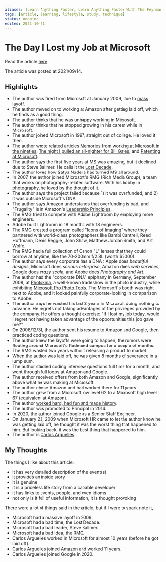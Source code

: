 ```yaml
---
aliases: [Learn Anything Faster, Learn Anything Faster With The Feynman Technique]
tags: [article, learning, lifestyle, study, technique]
status: ongoing
edited: 2021-10-21
---
```


# The Day I Lost my Job at Microsoft
Read the article [here](https://medium.com/nerd-for-tech/the-day-i-lost-my-job-at-microsoft-anatomy-of-stasis-f0e2cd653e3a).

The article was posted at 2021/09/14.

## Highlights
- The author was fired from Microsoft at January 2009, due to [mass layoff](https://techcrunch.com/2009/01/22/sad-day-for-microsoft-5000-laid-off-earnings-and-revenues-down/).
- The author moved on to working at Amazon after getting laid off, which he finds as a good thing.
- The author thinks that he was unhappy working in Microsoft.
- The author thinks that he stopped growing in his career while in Microsoft.
- The author joined Microsoft in 1997, straight out of college. He loved it then.
- The author wrote related articles [Memories from working at Microsoft in the nineties](https://link.medium.com/DFtR2QNELgb), [The night I pulled an all-nighter for Bill Gates](https://link.medium.com/4CAMIrvF8gb), and [Patenting at Microsoft](https://link.medium.com/SeNroHB5Wgb).
- The author says the first five years at MS was amazing, but it declined due to Steve Ballmer. He calls it the [Lost Decade](https://www.vanityfair.com/news/business/2012/08/microsoft-lost-mojo-steve-ballmer).
- The author loves how Satya Nadella has turned MS all around.
- In 2007, the author joined Microsoft's RMG (Rich Media Group), a team that works on photography-related software. With his hobby in photography, he loved by the thought of it.
- The author says the project failed because 1) it was overfunded, and 2) it was outside Microsoft's DNA
- The author says Amazon understands that overfunding is bad, and "Frugality" is in Amazon's [Leadership Principles](https://www.amazon.jobs/en/principles).
- The RMG tried to compete with Adobe Lightroom by employing more engineers.
- Adobe built Lightroom in 18 months with 18 engineers.
- The RMG created a program called "[Icons of Imaging](https://news.microsoft.com/2006/06/29/microsoft-launches-icons-of-imaging-program-at-first-microsoft-pro-photo-summit-recognizing-present-and-future-leaders-in-photography-and-digital-imaging/)" where they partnered with world-class photographers like Bambi Cantrell, Reed Hoffmann, Denis Reggie, John Shaw, Matthew Jordan Smith, and Art Wolfe.
- The RMG had a full collection of Canon "L" lenses that they could borrow at anytime, like the 70-200mm f/2.8L (worth $2000).
- The author says every corporate has a DNA : Apple does _beautiful designs_, Microsoft does _serious enterprise_, Amazon does _web services_, Google does _crazy scale_, and Adobe does _Photography and Art_.
- The author had the "corporate DNA" epiphany in Germany, September 2008, at [Photokina](https://www.photokina.com/), a well-known tradeshow in the photo industry, while exhibiting [Microsoft Pro Photo Tools](https://blogs.windows.com/windowsexperience/2008/09/19/microsoft-pro-photo-tools-2-released). The Microsoft's booth was right next to Adobe, and it looked painfully corporate-looking in comparison to Adobe.
- The author says he wasted his last 2 years in Microsoft doing nothing to advance. He regrets not taking advantages of the privileges provided by the company. He offers a thought exercise: "if I lost my job today, would I regret not having taken advantage of the opportunities this job gave me?"
- On 2008/12/31, the author sent his resume to Amazon and Google, then practiced coding questions.
- The author knew the layoffs were going to happen; the rumors were floating around Microsoft's Redmond campus for a couple of months.
- The RMG wasted two years without releasing a product to market.
- When the author was laid off, he was given 8 months of severance in a lump sum.
- The author studied coding interview questions full time for a month, and went through full loops at Amazon and Google.
- The author received offers from both Amazon and Google, significantly above what he was making at Microsoft.
- The author chose Amazon and had worked there for 11 years.
- The author grew from a Microsoft low level 62 to a Microsoft high level 67 (equivalent at Amazon).
- The author [worked hard, had fun and made history](https://sociomirrorcom.wordpress.com/2018/04/09/how-did-amazons-internal-slogan-work-hard-have-fun-make-history-originate/).
- The author was promoted to Principal in 2014.
- In 2020, the author joined Google as a Senior Staff Engineer.
- On January 22, 2009 when Microsoft HR came to let the author know he was getting laid off, he thought it was the worst thing that happened to him. But looking back, it was the best thing that happened to him.
- The author is [Carlos Arguelles](https://www.linkedin.com/in/carlos-arguelles-6352392/).

## My Thoughts
The things I like about this article:
- it has very detailed description of the event(s)
- it provides an inside story
- it is genuine
- it is a priceless life story from a capable developer
- it has links to events, people, and even idioms
- not only is it full of useful information, it is thought provoking

There were a lot of things said in the article, but if I were to spark note it,
- Microsoft had a massive layoff in 2009.
- Microsoft had a bad time, the Lost Decade.
- Microsoft had a bad leader, Steve Ballmer.
- Microsoft had a bad idea, the RMG.
- Carlos Arguelles worked in Microsoft for almost 10 years (before he got laid off).
- Carlos Arguelles joined Amazon and worked 11 years.
- Carlos Arguelles joined Google in 2020.
